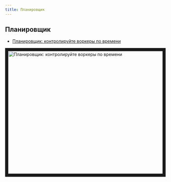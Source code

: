 ```yaml
---
title: Планировщик
---
```


## Планировщик
- <a href="https://www.youtube.com/watch?v=adKdAoul_N8">Планировщик: контролируйте воркеры по времени</a>

<a href="http://www.youtube.com/watch?feature=player_embedded&v=adKdAoul_N8
" target="_blank"><img src="http://img.youtube.com/vi/adKdAoul_N8/0.jpg"
alt="Планировщик: контролируйте воркеры по времени" width="630" height="400" border="10" /></a>
